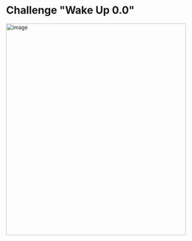# Challenge "Wake Up 0.0"

<img width="488" height="575" alt="image" src="https://github.com/user-attachments/assets/07102f96-1830-46c1-a65b-6105b6c373ee" />

